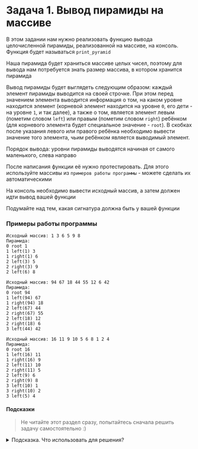 # Задача 1. Вывод пирамиды на массиве
В этом задании нам нужно реализовать функцию вывода целочисленной пирамиды, реализованной на массиве, на консоль. Функция будет называться `print_pyramid`

Наша пирамида будет храниться массиве целых чисел, поэтому для вывода нам потребуется знать размер массива, в котором хранится пирамида

Вывод пирамиды будет выглядеть следующим образом: каждый элемент пирамиды выводится на своей строчке. При этом перед значением элемента выводится информация о том, на каком уровне находится элемент (корневой элемент находится на уровне `0`, его дети - на уровне `1`, и так далее), а также о том, является элемент левым (пометим словом `left`) или правым (пометим словом `right`) ребёнком (для корневого элемента будет специальное значение - `root`). В скобках после указания левого или правого ребёнка необходимо вывести значение того элемента, *чьим* ребёнком является выводимый элемент.

Порядок вывода: уровни пирамиды выводятся начиная от самого маленького, слева направо

После написания функции её нужно протестировать. Для этого используйте массивы из `примеров работы программы` - можете сделать их автоматическими

На консоль необходимо вывести исходный массив, а затем должен идти вывод вашей функции

Подумайте над тем, какая сигнатура должна быть у вашей функции

### Примеры работы программы

```
Исходный массив: 1 3 6 5 9 8
Пирамида:
0 root 1
1 left(1) 3
1 right(1) 6
2 left(3) 5
2 right(3) 9
2 left(6) 8 
```

```
Исходный массив: 94 67 18 44 55 12 6 42
Пирамида:
0 root 94
1 left(94) 67
1 right(94) 18
2 left(67) 44
2 right(67) 55
2 left(18) 12
2 right(18) 6
3 left(44) 42 
```

```
Исходный массив: 16 11 9 10 5 6 8 1 2 4
Пирамида:
0 root 16
1 left(16) 11
1 right(16) 9
2 left(11) 10
2 right(11) 5
2 left(9) 6
2 right(9) 8
3 left(10) 1
3 right(10) 2
3 left(5) 4
```
#### Подсказки

> Не читайте этот раздел сразу, попытайтесь сначала решить задачу самостоятельно :)

<details>

<summary>Подсказка. Что использовать для решения?</summary>

Стоит заметить, что у всех левых потомков индекс будет нечётным, а у всех правых - чётным. Исключение составляет корень, у него индекс `0`

Индекс родителя можно вычислить с помощью операции, обратной вычислению индекса потомка

Подробности устройства пирамиды на массиве и вычисления индексов потомков описаны в лекции

Для более удобной работы пригодится функция для вывода на экран одного элемента

</details>